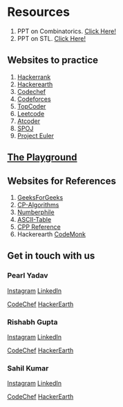 # Resources

1. PPT on Combinatorics. [Click Here!](https://docs.google.com/presentation/d/1Z2s07j1OX95cKklTeV3DGTYxw0-vxb0TcjrThyqeiIs/edit?usp=sharing)
2. PPT on STL. [Click Here!](https://docs.google.com/presentation/d/1rKlVEkA_DciafHL4x_Ev5gaU-dwHQlibhBdAjJgJAeg/edit?usp=sharing)

## Websites to practice
1. [Hackerrank](https://www.hackerrank.com/)
2. [Hackerearth](https://www.hackerearth.com/)
3. [Codechef](https://www.codechef.com/)
4. [Codeforces](https://codeforces.com/)
5. [TopCoder](https://www.topcoder.com/)
6. [Leetcode](http://leetcode.com/)
7. [Atcoder](https://atcoder.jp/)
8. [SPOJ](https://www.spoj.com/)
9. [Project Euler](https://projecteuler.net)

## [The Playground](https://www.stopstalk.com)

## Websites for References
1. [GeeksForGeeks](https://www.geeksforgeeks.org/the-c-standard-template-library-stl/)
2. [CP-Algorithms](https://cp-algorithms.com/)
3. [Numberphile](https://www.youtube.com/channel/UCoxcjq-8xIDTYp3uz647V5A)
4. [ASCII-Table](http://www.asciitable.com/)
5. [CPP Reference](https://en.cppreference.com/w/)
6. Hackerearth [CodeMonk](https://www.hackerearth.com/practice/codemonk/)


## Get in touch with us
### Pearl Yadav
[Instagram](https://instagram.com/pearl.yadav) 
[LinkedIn](https://www.linkedin.com/in/pearl-yadav-32abab166/)

[CodeChef](https://www.codechef.com/users/joker12)
[HackerEarth](https://www.hackerearth.com/@braindead01)

### Rishabh Gupta
[Instagram](https://instagram.com/rishabh_gupta104)
[LinkedIn](https://www.linkedin.com/in/rishabh-gupta-6a5715173/)

[CodeChef](https://www.codechef.com/users/rishabh104)
[HackerEarth](https://www.hackerearth.com/@Rishabh_Gupta104)
### Sahil Kumar

[Instagram](https://instagram.com/miniking098)
[LinkedIn](https://www.linkedin.com/in/sahil-kumar-a64b79179/)

[CodeChef](https://www.codechef.com/users/sahil_098)
[HackerEarth](https://www.hackerearth.com/@sahilkumar.official2019)
